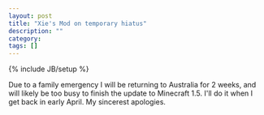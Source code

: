```yaml
---
layout: post
title: "Xie's Mod on temporary hiatus"
description: ""
category: 
tags: []
---
```

{% include JB/setup %}

Due to a family emergency I will be returning to Australia for 2 weeks, and will likely be too busy to finish the update to Minecraft 1.5. I'll do it when I get back in early April. My sincerest apologies.